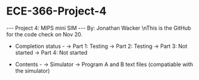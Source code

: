 # ECE-366-Project-4

--- Project 4: MIPS mini SIM ---
  By: Jonathan Wacker
\nThis is the GitHub for the code check on Nov 20.

- Completion status -
-> Part 1: Testing
-> Part 2: Testing
-> Part 3: Not started
-> Part 4: Not started

- Contents -
-> Simulator
-> Program A and B text files (compatiable with the simulator)

